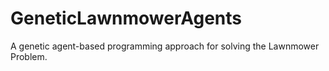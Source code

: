 # GeneticLawnmowerAgents
A genetic agent-based programming approach for solving the Lawnmower Problem.
